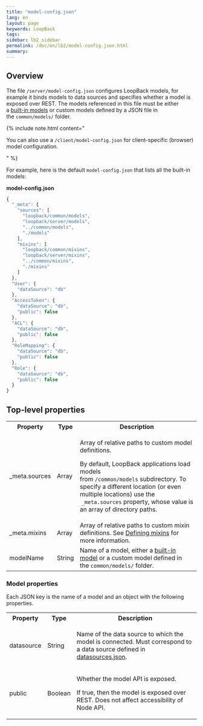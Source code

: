 ```yaml
---
title: "model-config.json"
lang: en
layout: page
keywords: LoopBack
tags:
sidebar: lb2_sidebar
permalink: /doc/en/lb2/model-config.json.html
summary:
---
```


## Overview

The file `/server/model-config.json` configures LoopBack models, for example it binds models to data sources and specifies whether a model is exposed over REST.
The models referenced in this file must be either a [built-in models](/doc/{{page.lang}}/lb2/Using-built-in-models.html) or custom models defined by a JSON file in the `common/models/` folder.

{% include note.html content="

You can also use a `/client/model-config.json` for client-specific (browser) model configuration.

" %}

For example, here is the default `model-config.json` that lists all the built-in models:

**model-config.json**

```javascript
{
  "_meta": {
    "sources": [
      "loopback/common/models",
      "loopback/server/models",
      "../common/models",
      "./models"
    ],
    "mixins": [
      "loopback/common/mixins",
      "loopback/server/mixins",
      "../common/mixins",
      "./mixins"
    ]
  },
  "User": {
    "dataSource": "db"
  },
  "AccessToken": {
    "dataSource": "db",
    "public": false
  },
  "ACL": {
    "dataSource": "db",
    "public": false
  },
  "RoleMapping": {
    "dataSource": "db",
    "public": false
  },
  "Role": {
    "dataSource": "db",
    "public": false
  }
}
```

## Top-level properties

<table>
  <tbody>
    <tr>
      <th>Property</th>
      <th>Type</th>
      <th>Description</th>
    </tr>
    <tr>
      <td>_meta.sources</td>
      <td>Array</td>
      <td>
        <p>Array of relative paths to custom model definitions.</p>
        <p><span>By default, LoopBack applications load models from&nbsp;</span><code>/common/models</code><span>&nbsp;subdirectory.
          To specify a different location (or even multiple locations) use the &nbsp;</span><code>_meta.sources</code><span>&nbsp;property,
          whose value is an array of directory paths.</span>
        </p>
      </td>
    </tr>
    <tr>
      <td>_meta.mixins</td>
      <td>Array</td>
      <td>Array of <span>relative paths to custom mixin definitions. See <a href="/doc/en/lb2/Defining-mixins.html">Defining mixins</a> for more information.</span></td>
    </tr>
    <tr>
      <td>modelName</td>
      <td>String</td>
      <td><span>Name of a model, either a&nbsp;</span><a href="/doc/en/lb2/Using-built-in-models.html">built-in model</a><span>&nbsp;or a custom model defined in the&nbsp;</span><code>common/models/</code><span>&nbsp;folder.</span></td>
    </tr>
  </tbody>
</table>

### Model properties

Each JSON key is the name of a model and an object with the following properties.

<table>
  <tbody>
    <tr>
      <th>Property</th>
      <th>Type</th>
      <th>Description</th>
    </tr>
    <tr>
      <td>datasource</td>
      <td>String</td>
      <td>
        <p>Name of the data source to which the model is connected. Must correspond to a data source defined in <a href="/doc/en/lb2/datasources.json.html">datasources.json</a>.</p>
      </td>
    </tr>
    <tr>
      <td>public</td>
      <td>Boolean</td>
      <td>
        <p>Whether the model API is exposed.</p>
        <p><span>If true, then the model is exposed over REST. Does not affect accessibility of Node API.</span></p>
      </td>
    </tr>
  </tbody>
</table>

